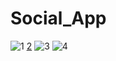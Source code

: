 # Social_App

![1](https://user-images.githubusercontent.com/69488900/227644207-1933d0dd-3942-4f71-9d17-625c861443e4.png)
[2](https://user-images.githubusercontent.com/69488900/227644240-b71f4838-c223-457c-925a-575406c7d8de.png)
![3](https://user-images.githubusercontent.com/69488900/227644283-f67c6708-52f9-4102-a002-088dc3afb467.png)
![4](https://user-images.githubusercontent.com/69488900/227644316-8da261d7-831d-4576-87db-05492be9b0da.png)

